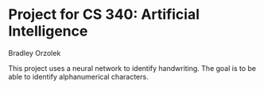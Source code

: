 Project for CS 340: Artificial Intelligence
===========================================
Bradley Orzolek

This project uses a neural network to identify handwriting.
The goal is to be able to identify alphanumerical characters.